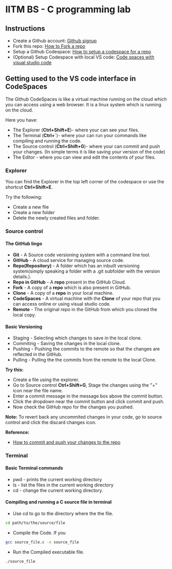 # IITM BS - C programming lab

## Instructions

- Create a Github account: [Github signup](https://github.com/signup)
- Fork this repo: [How to Fork a repo](https://docs.github.com/en/get-started/quickstart/fork-a-repo#forking-a-repository)
- Setup a Github Codespace: [How to setup a codespace for a repo](https://docs.github.com/en/codespaces/developing-in-a-codespace/creating-a-codespace-for-a-repository#creating-a-codespace-for-a-repository)
- (Optional) Setup Codespace with local VS code: [Code spaces with visual studio code](https://docs.github.com/en/codespaces/developing-in-a-codespace/using-github-codespaces-in-visual-studio-code)


## Getting used to the VS code interface in CodeSpaces

The Github CodeSpaces is like a virtual machine running on the cloud which you can access using a web browser. It is a linux system which is running on the cloud. 

Here you have:
- The Explorer (**Ctrl+Shift+E**)- where your can see your files. 
- The Terminal (**Ctrl+`**)- where your can run your commands like compiling and running the code.
- The Source control (**Ctrl+Shift+G**)- where your can commit and push your changes. (In simple terms it is like saving your version of the code)
- The Editor - where you can view and edit the contents of your files.

### Explorer

You can find the Explorer in the top left corner of the codespace or use the shortcut **Ctrl+Shift+E**.

Try the following:
- Create a new flie
- Create a new folder
- Delete the newly created files and folder.

### Source control

#### The GitHub lingo
- **Git** - A Source code versioning system with a command line tool.
- **GitHub** - A cloud service for managing source code.
- **Repo(Repository)** - A folder which has an inbuilt versioning system(simply speaking a folder with a .git subfolder with the version details.).
- **Repo in GitHub** - A **repo** present in the GitHub Cloud.
- **Fork** - A copy of a **repo** which is also present in GitHub.
- **Clone** - A copy of a **repo** in your local machine.
- **CodeSpaces** - A virtual machine with the **Clone** of your repo that you can access online or using visual studio code.
- **Remote** - The original repo in the GitHub from which you cloned the local copy.

#### Basic Versioning

- Staging - Selecting which changes to save in the local clone.
- Commiting - Saving the changes in the local clone.
- Pushing - Pushing the commits to the remote so that the changes are reflected in the GitHub.
- Pulling - Pulling the the commits from the remote to the local Clone.

**Try this:**  
- Create a file using the explorer.
- Go to Source control **Ctrl+Shift+G**, Stage the changes using the "+" icon near the file name.
- Enter a commit message in the message box above the commit button.
- Click the dropdown near the commit button and click commit and push.
- Now check the GitHub repo for the changes you pushed.

**Note:** To revert back any uncommited changes in your code, go to source control and click the discard changes icon.

**Reference:**  
- [How to commit and push your changes to the repo](https://docs.github.com/en/codespaces/developing-in-a-codespace/using-source-control-in-your-codespace#committing-your-changes)


### Terminal 

#### Basic Terminal commands
- pwd - prints the current working directory
- ls - list the files in the current working directory
- cd - change the current working directory.

#### Compiling and running a C source file in terminal
- Use cd to go to the directory where the the file.
```bash
cd path/to/the/source/file
```
- Compile the Code. If you
```bash
gcc source_file.c -o source_file
```

- Run the Compiled executable file.
```bash
./source_file
```

